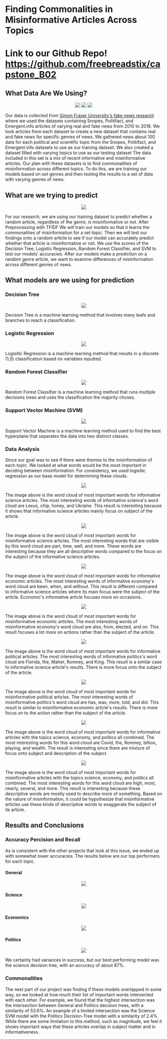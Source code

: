 # Finding Commonalities in Misinformative Articles Across Topics
# Link to our Github Repo! https://github.com/freebreadstix/capstone_B02
## What Data Are We Using?
<p align="center"><img src="assets/img/Snopes.png">    <img src="assets/img/Polifact.png">     <img src="assets/img/emergent.jfif"> </p>

Our data is collected from [Simon Fraser University's fake news research](http://fakenews.research.sfu.ca/#parseWebs) where we used the datasets containing Snopes, Politifact, and Emergent.info articles of varying real and fake news from 2010 to 2018. We took articles from each dataset to create a new dataset that contains real and fake news for specific genres of news. We gathered news about 100 data for each political and scientific topic from the Snopes, Politifact, and Emergent.info datasets to use as our training dataset. We also created a dataset filled with varying topics to use as our testing dataset The data included in this set is a mix of recent informative and misinformative articles. Our plan with these datasets is to find commonalities of misinformation across different topics. To do this, we are training our models based on set genres and then testing the results to a set of data with varying genres of news. 
## What are we trying to predict
<p align="center"> <img src="assets/img/infowars.png"> </p>
 
For our research, we are using our training dataset to predict whether a random article, regardless of the genre, is misinformative or not. After Preprocessing with TFIDF We will train our models so that it learns the commonalities of misinformation for a set topic. Then we will test our findings onto a random article to see if our model can accurately predict whether that article is misinformative or not. We use the scores of the Decision Tree, Logistic Regression, Random Forest Classifier, and SVM to test our models’ accuracies. After our models make a prediction on a random genre article, we want to examine differences of misinformation across different genres of news.
## What models are we using for prediction
### Decision Tree
<p align="center"> <img src="assets/img/decision_tree_example.png"> </p>

Decision Tree is a machine learning method that involves many leafs and branches to reach a classification.


### Logistic Regression
<p align="center"> <img src="assets/img/logistic_regression_example.png"> </p>

Logisitic Regression is a machine learning method that results in a discrete (1,0) classification based on variables inputted.


### Random Forest Classifier
<p align="center"> <img src="assets/img/random_forest_classifier.png"> </p>

Random Forest Classifier is a machine learning method that runs multiple decisions trees and uses the classification the majority choses.


### Support Vector Machine (SVM)
<p align="center"> <img src="assets/img/svm_example.png"> </p>

Support Vector Machine is a machine learning method used to find the best hyperplane that separates the data into two distinct classes.


### Data Analysis
Since our goal was to see if there were themes to the misinformation of each topic. We looked at what words would be the most important in deciding between misinformation. For consistency, we used logisitic regression as our base model for determining these clouds.

<p align="center"> <img src="assets/img/science_logisitic_cloud (1).png"> </p>

The image above is the word cloud of most important words for informative science articles. The most interesting words of informative science's word cloud are Lexus, chip, honey, and Ukraine. This result is interesting because it shows that informative science articles mainly focus on subject of the article.

<p align="center"> <img src="assets/img/science_logisitic_cloud_false.png"> </p>

The image above is the word cloud of most important words for misinformative science articles. The most interesting words that are visible by this word cloud are part, time, well, and more. These words are 
interesting because they are all descriptive words compared to the focus on the subject of the informative science articles.

<p align="center"> <img src="assets/img/economics_logisitic_cloud (1).png"> </p>

The image above is the word cloud of most important words for informative economic articles. The most interesting words of informative economy's word cloud are been, when, and without. This result is different compared to informative science articles where its main focus were the subject of the article. Economic's informative article focuses more on occasions.

<p align="center"> <img src="assets/img/economics_logisitic_cloud_false.png"> </p>

The image above is the word cloud of most important words for misinformative economic articles. The most interesting words of misinformative economy's word cloud are also, from, elected, and on. This result focuses a lot more on actions rather than the subject of the article.

<p align="center"> <img src="assets/img/politics_logisitic_cloud.png"> </p>

The image above is the word cloud of most important words for informative political articles. The most interesting words of informative politics's word cloud are Florida, the, Maher, Romney, and King. This result is a similar case to informative science article's results. There is more focus onto the subject of the article. 

<p align="center"> <img src="assets/img/politics_logisitic_cloud_false.png"> </p>

The image above is the word cloud of most important words for misinformative political articles. The most interesting words of misinformative politics's word cloud are has, was, more, told, and did. This result is similar to misinformative economic article's results. There is more focus on to the action rather than the subject of the article.

<p align="center"> <img src="assets/img/general_logisitic_cloud.png"> </p>

The image above is the word cloud of most important words for informative articles with the topics science, economy, and politics all combined. The most interesting words for this word cloud are Covid, the, Romney, billion, playing, and wealth. The result is interesting since there are mixture of focus onto subject and description of the subject.

<p align="center"> <img src="assets/img/general_logisitic_cloud_false.png"> </p>

The image above is the word cloud of most important words for misinformative articles with the topics science, economy, and politics all combined. The most interesting words for this word cloud are high, most, nearly, several, and more. This result is interesting because these descriptive words are mostly used to describe more of something. Based on the nature of misinformation, it could be hypothesize that misinformative articles use these kinds of descriptive words to exaggerate the subject of its article.

## Results and Conclusions
### Accuracy Percision and Recall
As is consistent with the other projects that look at this issue, we ended up with somewhat lower accuracies. The results below are our top performers for each topic.
#### General 
<p align="center"> <img src="assets/img/general_acc.PNG"> </p>
 
#### Science
<p align="center"> <img src="assets/img/science_accPNG.PNG"> </p>
 
#### Economics
<p align="center"> <img src="assets/img/economics_acc.PNG"> </p>
 
#### Politics
<p align="center"> <img src="assets/img/politics_acc.PNG"> </p>

We certainly had variances in success, but our best performing model was the science decision tree, with an accuracy of about 87%.
### Commonalities
The next part of our project was finding if these models overlapped in some way, so we looked at how much their list of important words intersected with each other. For example, we found that the highest intersection was the intersection between General and Politics decision trees, with a similarity of 53.6%. An example of a limited intersection was the Science SVM model with the Politics Decision-Tree model with a similarity of 2.4%. While there are some limitation to this method, such as magnitude, we feel it shows important ways that these articles overlap in subject matter and in informativeness.
